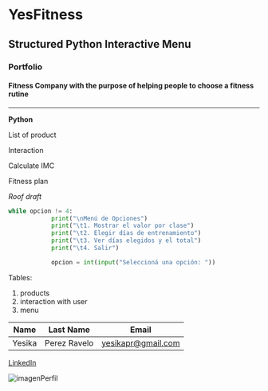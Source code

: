 # YesFitness

## Structured Python Interactive Menu

### Portfolio

#### Fitness Company with the purpose of helping people to choose a fitness rutine

---

**Python**

List of product

Interaction

Calculate IMC

Fitness plan

_Roof draft_

```Python
while opcion != 4:
            print("\nMenú de Opciones")
            print("\t1. Mostrar el valor por clase")
            print("\t2. Elegir días de entrenamiento")
            print("\t3. Ver días elegidos y el total")
            print("\t4. Salir")

            opcion = int(input("Seleccioná una opción: "))

```

Tables:

1. products
2. interaction with user
3. menu

| Name   | Last Name    | Email              |
| ------ | ------------ | ------------------ |
| Yesika | Perez Ravelo | yesikapr@gmail.com |

[LinkedIn](https://www.linkedin.com/in/yesikaperezravelo/)

![imagenPerfil](https://firebasestorage.googleapis.com/v0/b/productyesfitness.appspot.com/o/python1.png?alt=media&token=c58f28bc-7f30-4139-abfc-6e16645b5a93)
